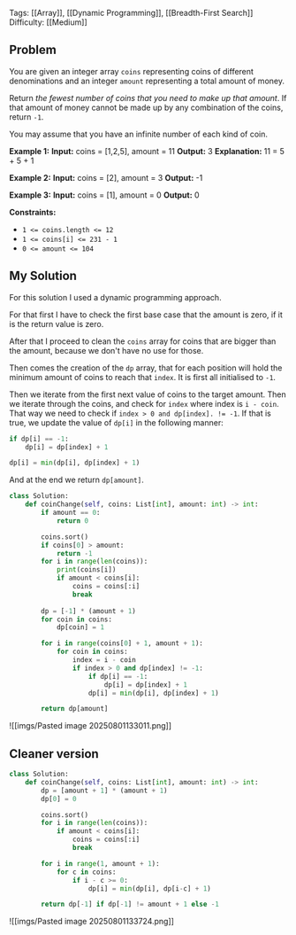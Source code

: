 Tags: [[Array]], [[Dynamic Programming]], [[Breadth-First Search]]
Difficulty: [[Medium]]
## Problem
You are given an integer array `coins` representing coins of different denominations and an integer `amount` representing a total amount of money.

Return _the fewest number of coins that you need to make up that amount_. If that amount of money cannot be made up by any combination of the coins, return `-1`.

You may assume that you have an infinite number of each kind of coin.

**Example 1:**
**Input:** coins = [1,2,5], amount = 11
**Output:** 3
**Explanation:** 11 = 5 + 5 + 1

**Example 2:**
**Input:** coins = [2], amount = 3
**Output:** -1

**Example 3:**
**Input:** coins = [1], amount = 0
**Output:** 0

**Constraints:**
- `1 <= coins.length <= 12`
- `1 <= coins[i] <= 231 - 1`
- `0 <= amount <= 104`

## My Solution
For this solution I used a dynamic programming approach. 

For that first I have to check the first base case that the amount is zero, if it is the return value is zero.

After that I proceed to clean the `coins` array for coins that are bigger than the amount, because we don't have no use for those.

Then comes the creation of the `dp` array, that for each position will hold the minimum amount of coins to reach that `index`. It is first all initialised to `-1`.

Then we iterate from the first next value of coins to the target amount. Then we iterate through the coins, and check for `index` where index is `i - coin`. That way we need to check if `index > 0 and dp[index]. != -1`. If that is true, we update the value of `dp[i]` in the following manner:

```python
if dp[i] == -1:
	dp[i] = dp[index] + 1

dp[i] = min(dp[i], dp[index] + 1)
```

And at the end we return `dp[amount]`.

```python
class Solution:
    def coinChange(self, coins: List[int], amount: int) -> int:
        if amount == 0:
            return 0

        coins.sort()
        if coins[0] > amount:
            return -1
        for i in range(len(coins)):
            print(coins[i])
            if amount < coins[i]:
                coins = coins[:i]
                break
        
        dp = [-1] * (amount + 1)
        for coin in coins:
            dp[coin] = 1

        for i in range(coins[0] + 1, amount + 1):
            for coin in coins:
                index = i - coin
                if index > 0 and dp[index] != -1:
                    if dp[i] == -1:
                        dp[i] = dp[index] + 1
                    dp[i] = min(dp[i], dp[index] + 1)

        return dp[amount]
```

![[imgs/Pasted image 20250801133011.png]]

## Cleaner version

```python
class Solution:
    def coinChange(self, coins: List[int], amount: int) -> int:
        dp = [amount + 1] * (amount + 1)
        dp[0] = 0

        coins.sort()
        for i in range(len(coins)):
            if amount < coins[i]:
                coins = coins[:i]
                break

        for i in range(1, amount + 1):
            for c in coins:
                if i - c >= 0:
                    dp[i] = min(dp[i], dp[i-c] + 1)

        return dp[-1] if dp[-1] != amount + 1 else -1
```

![[imgs/Pasted image 20250801133724.png]]